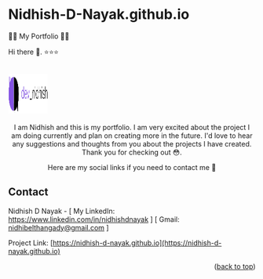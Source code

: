 # Nidhish-D-Nayak.github.io
👨‍💻 My Portfolio 👨‍💻

Hi there 👋.
⭐⭐⭐

<!-- PROJECT LOGO -->
<br />
  <a href="https://nidhish-d-nayak.github.io/">
    <img src="/main_logo.webp" alt="Logo" width="80" height="80">
  </a>
  
<br>
  <br>
<div align="center">
I am Nidhish and this is my portfolio. I am very excited about the project I am doing currently and plan on creating more in the future.
I'd love to hear any suggestions and thoughts from you about the projects I have created. Thank you for checking out 😳.

Here are my social links if you need to contact me 🤩
</div>

<!-- CONTACT -->
## Contact

Nidhish D Nayak - [ My LinkedIn: https://www.linkedin.com/in/nidhishdnayak ] [ Gmail: nidhibelthangady@gmail.com ]

Project Link: [https://nidhish-d-nayak.github.io](https://nidhish-d-nayak.github.io)

<p align="right">(<a href="#top">back to top</a>)</p>
